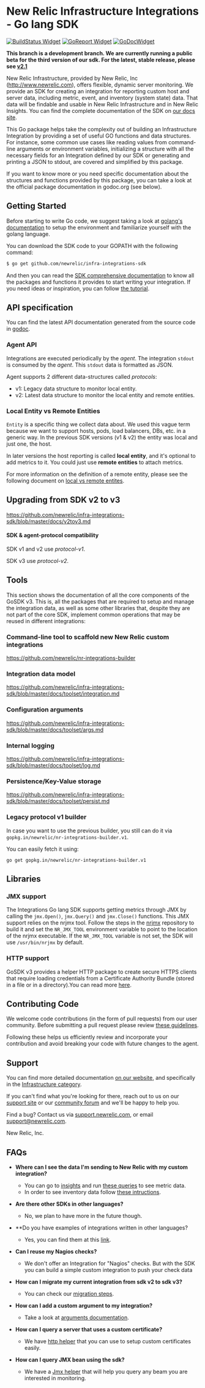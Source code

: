 # New Relic Infrastructure Integrations - Go lang SDK

[![BuildStatus Widget]][BuildStatus Result]
[![GoReport Widget]][GoReport Status]
[![GoDocWidget]][GoDocReference]

[BuildStatus Result]: https://travis-ci.org/newrelic/infra-integrations-sdk
[BuildStatus Widget]: https://travis-ci.org/newrelic/infra-integrations-sdk.svg?branch=master

[GoReport Status]: https://goreportcard.com/report/github.com/newrelic/infra-integrations-sdk
[GoReport Widget]: https://goreportcard.com/badge/github.com/newrelic/infra-integrations-sdk

[GoDocReference]: https://godoc.org/github.com/newrelic/infra-integrations-sdk
[GoDocWidget]: https://godoc.org/github.com/newrelic/infra-integrations-sdk?status.svg

**This branch is a development branch. We are currently running a public beta for the third version of our sdk. For the latest, stable release, please see [v2.1](https://github.com/newrelic/infra-integrations-sdk/tree/v2.1.0)**

New Relic Infrastructure, provided by New Relic, Inc (http://www.newrelic.com),
offers flexible, dynamic server monitoring. We provide an SDK for creating an
integration for reporting custom host and server data, including metric, event,
and inventory (system state) data. That data will be findable and usable in New Relic
Infrastructure and in New Relic Insights. You can find the complete documentation
of the SDK on [our docs site](https://docs.newrelic.com/docs/intro-infrastructure-integration-sdk).

This Go package helps take the complexity out of building an Infrastructure
Integration by providing a set of useful GO functions and data structures. For
instance, some common use cases like reading values from command-line arguments
or environment variables, initializing a structure with all the necessary fields
for an Integration defined by our SDK or generating and printing a JSON to
stdout, are covered and simplified by this package.

If you want to know more or you need specific documentation about the structures
and functions provided by this package, you can take a look at the official
package documentation in godoc.org (see below).

## Getting Started

Before starting to write Go code, we suggest taking a look at
[golang's documentation](https://golang.org/doc/code.html) to setup the
environment and familiarize yourself with the golang language.

You can download the SDK code to your GOPATH with the following command:

```bash
$ go get github.com/newrelic/infra-integrations-sdk
```

And then you can read the [SDK comprehensive documentation](docs/README.md) to know all the packages and functions
it provides to start writing your integration. If you need ideas or inspiration, you can follow
[the tutorial](docs/tutorial.md).

## API specification

You can find the latest API documentation generated from the source code in
[godoc](https://godoc.org/github.com/newrelic/infra-integrations-sdk).

### Agent API

Integrations are executed periodically by the *agent*. The integration `stdout` is consumed by the *agent*.
This `stdout` data is formatted as JSON.

Agent supports 2 different data-structures called *protocols*:

* v1: Legacy data structure to monitor local entity.
* v2: Latest data structure to monitor the local entity and remote entities.


### Local Entity vs Remote Entities

`Entity` is a specific thing we collect data about. We used this vague term because we want to support hosts, pods, load balancers, DBs, etc. in a generic way. In the previous SDK versions (v1 & v2) the entity was local and just one, the host.

In later versions the host reporting is called **local entity**, and it's optional to add metrics to it. You could just use **remote entities** to attach metrics.

For more information on the definition of a remote entity, please see the following document on [local vs remote entites](https://github.com/newrelic/infra-integrations-sdk/blob/master/docs/entity-definition.md).



## Upgrading from SDK v2 to v3

https://github.com/newrelic/infra-integrations-sdk/blob/master/docs/v2tov3.md

#### SDK & agent-protocol compatibility 

SDK v1 and v2 use *protocol-v1*.

SDK v3 use *protocol-v2*.
 


## Tools

This section shows the documentation of all the core components of the GoSDK v3. This is, all the packages that are required to setup and manage the integration data, as well as some other libraries that, despite they are not part of the core SDK, implement common operations that may be reused in different integrations:

### Command-line tool to scaffold new New Relic custom integrations

https://github.com/newrelic/nr-integrations-builder

### Integration data model

https://github.com/newrelic/infra-integrations-sdk/blob/master/docs/toolset/integration.md


### Configuration arguments

https://github.com/newrelic/infra-integrations-sdk/blob/master/docs/toolset/args.md

### Internal logging

https://github.com/newrelic/infra-integrations-sdk/blob/master/docs/toolset/log.md

### Persistence/Key-Value storage

https://github.com/newrelic/infra-integrations-sdk/blob/master/docs/toolset/persist.md


### Legacy protocol v1 builder

In case you want to use the previous builder, you still can do it via `gopkg.in/newrelic/nr-integrations-builder.v1`.

You can easily fetch it using:
 
`go get gopkg.in/newrelic/nr-integrations-builder.v1`

## Libraries

### JMX support

The Integrations Go lang SDK supports getting metrics through JMX by calling the
`jmx.Open()`, `jmx.Query()` and `jmx.Close()` functions. This JMX support relies
on the nrjmx tool. Follow the steps in
the [nrjmx](https://github.com/newrelic/nrjmx) repository to build it and set
the `NR_JMX_TOOL` environment variable to point to the location of the nrjmx
executable. If the `NR_JMX_TOOL` variable is not set, the SDK will use
`/usr/bin/nrjmx` by default.

### HTTP support

GoSDK v3 provides a helper HTTP package to create secure HTTPS clients that require loading credentials from a Certificate Authority Bundle (stored in a file or in a directory).You can read more [here](https://github.com/newrelic/infra-integrations-sdk/blob/master/docs/toolset/http.md).


## Contributing Code

We welcome code contributions (in the form of pull requests) from our user
community.  Before submitting a pull request please review
[these guidelines](https://github.com/newrelic/infra-integrations-sdk/blob/master/CONTRIBUTING.md).

Following these helps us efficiently review and incorporate your contribution
and avoid breaking your code with future changes to the agent.

## Support

You can find more detailed documentation [on our website](http://newrelic.com/docs),
and specifically in the [Infrastructure category](https://docs.newrelic.com/docs/infrastructure).

If you can't find what you're looking for there, reach out to us on our [support
site](http://support.newrelic.com/) or our [community forum](http://forum.newrelic.com)
and we'll be happy to help you.

Find a bug? Contact us via [support.newrelic.com](http://support.newrelic.com/),
or email support@newrelic.com.

New Relic, Inc.


## FAQs

- **Where can I see the data I'm sending to New Relic with my custom integration?**

    * You can go to [insights](https://insights.newrelic.com/) and run [these queries]( https://github.com/newrelic/infra-integrations-sdk/blob/faqs/docs/tutorial.md#view-metric-data-in-new-relic-insights) to see metric data.
    * In order to see inventory data follow [these intructions](https://github.com/newrelic/infra-integrations-sdk/blob/faqs/docs/tutorial.md#view-inventory-data-in-infrastructure).
    
    
- **Are there other SDKs in other languages?**

    * No, we plan to have more in the future though.
- **Do you have examples of integrations written in other languages?

    * Yes, you can find them at this [link](https://github.com/newrelic/infra-integrations/tree/master/doc/examples).

- **Can I reuse my Nagios checks?**

    * We don't offer an Integration for "Nagios" checks. But with the SDK you can build a simple custom integration to push your check data

- **How can I migrate my current integration from sdk v2 to sdk v3?**
    
    * You can check our [migration steps](https://github.com/newrelic/infra-integrations-sdk/blob/master/docs/v2tov3.md).

<!--
 - **Can I attach a custom calculation function to a metric type?** 
-->

- **How can I add a custom argument to my integration?**

    * Take a look at [arguments documentation](https://github.com/newrelic/infra-integrations-sdk/blob/master/docs/toolset/args.md).

- **How can I query a server that uses a custom certificate?**

    * We have [http helper](https://github.com/newrelic/infra-integrations-sdk/blob/master/docs/toolset/http.md) that you can use to setup custom certificates easily.

- **How can I query JMX bean using the sdk?**

    * We have a [Jmx helper](https://github.com/newrelic/infra-integrations-sdk/blob/master/docs/toolset/jmx.md) that will help you query any beam you are interested in monitoring.

        



